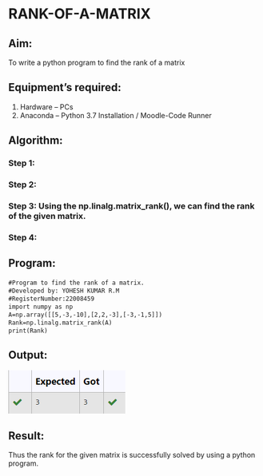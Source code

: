 # RANK-OF-A-MATRIX
## Aim:
To write a python program to find the rank of a matrix
## Equipment’s required:
1. 	Hardware – PCs
2. 	Anaconda – Python 3.7 Installation / Moodle-Code Runner
## Algorithm:
### Step 1: 
### Step 2: 
### Step 3: Using the np.linalg.matrix_rank(), we can find the rank of the given matrix.
### Step 4: 
## Program:
```
#Program to find the rank of a matrix.
#Developed by: YOHESH KUMAR R.M
#RegisterNumber:22008459
import numpy as np
A=np.array([[5,-3,-10],[2,2,-3],[-3,-1,5]])
Rank=np.linalg.matrix_rank(A)
print(Rank)
```
## Output:
![output](./rank.png)
## Result:
Thus the rank for the given matrix is successfully solved by  using a python program.

